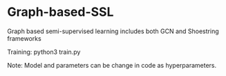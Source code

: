 # Graph-based-SSL
Graph based semi-supervised learning includes both  GCN and Shoestring frameworks


Training:
python3 train.py

Note:
Model and parameters can be change in code as hyperparameters.
